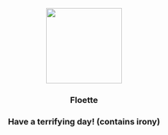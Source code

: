 <p align="center">
    <img src="https://raw.githubusercontent.com/PokeAPI/sprites/master/sprites/pokemon/670.png" width="150" height="150">
</p>
<h3 align="center"> <b>Floette</b></h3>
<h3 align="center">Have a terrifying day! (contains irony)</h3>
